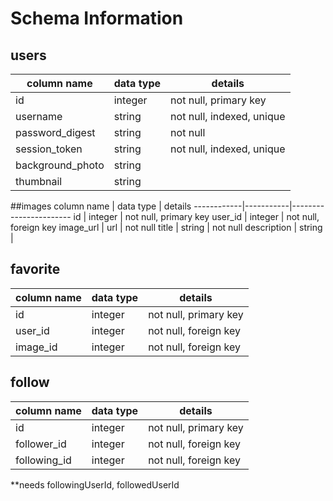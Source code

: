 # Schema Information

## users
column name     | data type | details
----------------|-----------|-----------------------
id              | integer   | not null, primary key
username        | string    | not null, indexed, unique
password_digest | string    | not null
session_token   | string    | not null, indexed, unique
background_photo| string    |
thumbnail       | string    |

##images
column name | data type | details
------------|-----------|-----------------------
id          | integer   | not null, primary key
user_id     | integer   | not null, foreign key
image_url   | url       | not null
title       | string    | not null
description | string    |

## favorite
column name | data type | details
------------|-----------|-----------------------
id          | integer   | not null, primary key
user_id     | integer   | not null, foreign key
image_id    | integer   | not null, foreign key

## follow
column name | data type | details
------------|-----------|-----------------------
id          | integer   | not null, primary key
follower_id | integer   | not null, foreign key
following_id| integer   | not null, foreign key
**needs followingUserId, followedUserId
